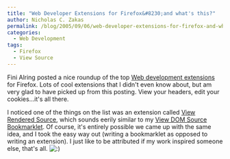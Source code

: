 ```yaml
---
title: "Web Developer Extensions for Firefox&#8230;and what's this?"
author: Nicholas C. Zakas
permalink: /blog/2005/09/06/web-developer-extensions-for-firefox-and-what-s-this/
categories:
  - Web Development
tags:
  - Firefox
  - View Source
---
```

Fini Alring posted a nice roundup of the top <a title="Extending Firefox for Web Developers" rel="external" href="http://www.bytefarmers.com/log/2005/09/03/extending-firefox-for-web-developers/">Web development extensions</a> for Firefox. Lots of cool extensions that I didn't even know about, but am very glad to have picked up from this posting. View your headers, edit your cookies&#8230;it's all there.

I noticed one of the things on the list was an extension called <a title="View Rendered Source" rel="external" href="http://www.jennifermadden.com/scripts/ViewRenderedSource.html">View Rendered Source</a>, which sounds eerily similar to my <a title="View DOM Source Bookmarklet" rel="internal" href="https://humanwhocodes.com/archive/2005/3/140">View DOM Source Bookmarklet</a>. Of course, it's entirely possible we came up with the same idea, and I took the easy way out (writing a bookmarklet as opposed to writing an extension). I just like to be attributed if my work inspired someone else, that's all. <img src="https://humanwhocodes.com/blog/wp-includes/images/smilies/icon_smile.gif" alt=":)" class="wp-smiley" />
